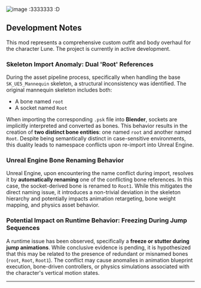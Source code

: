 ![image](https://github.com/user-attachments/assets/685fcd35-56f3-4239-bad1-3fcb21b69ff1) :3333333 :D



## Development Notes

This mod represents a comprehensive custom outfit and body overhaul for the character Lune. The project is currently in active development.

### Skeleton Import Anomaly: Dual 'Root' References

During the asset pipeline process, specifically when handling the base `SK_UE5_Mannequin` skeleton, a structural inconsistency was identified. The original mannequin skeleton includes both:

* A bone named `root`
* A socket named `Root`

When importing the corresponding `.psk` file into **Blender**, sockets are implicitly interpreted and converted as bones. This behavior results in the creation of **two distinct bone entities**: one named `root` and another named `Root`. Despite being semantically distinct in case-sensitive environments, this duality leads to namespace conflicts upon re-import into Unreal Engine.

### Unreal Engine Bone Renaming Behavior

Unreal Engine, upon encountering the name conflict during import, resolves it by **automatically renaming** one of the conflicting bone references. In this case, the socket-derived bone is renamed to `Root1`. While this mitigates the direct naming issue, it introduces a non-trivial deviation in the skeleton hierarchy and potentially impacts animation retargeting, bone weight mapping, and physics asset behavior.
### Potential Impact on Runtime Behavior: Freezing During Jump Sequences

A runtime issue has been observed, specifically a **freeze or stutter during jump animations**. While conclusive evidence is pending, it is hypothesized that this may be related to the presence of redundant or misnamed bones (`root`, `Root`, `Root1`). The conflict may cause anomalies in animation blueprint execution, bone-driven controllers, or physics simulations associated with the character's vertical motion states.

---







